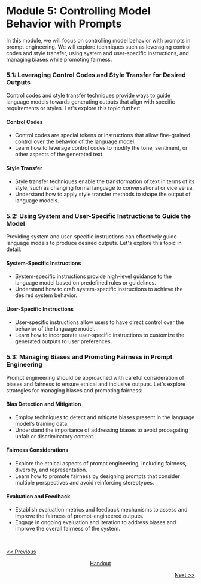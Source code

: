 # Module 5: Controlling Model Behavior with Prompts
In this module, we will focus on controlling model behavior with prompts in prompt engineering. We will explore techniques such as leveraging control codes and style transfer, using system and user-specific instructions, and managing biases while promoting fairness.

### 5.1: Leveraging Control Codes and Style Transfer for Desired Outputs
Control codes and style transfer techniques provide ways to guide language models towards generating outputs that align with specific requirements or styles. Let's explore this topic further:

#### Control Codes
   - Control codes are special tokens or instructions that allow fine-grained control over the behavior of the language model.
   - Learn how to leverage control codes to modify the tone, sentiment, or other aspects of the generated text.

#### Style Transfer
   - Style transfer techniques enable the transformation of text in terms of its style, such as changing formal language to conversational or vice versa.
   - Understand how to apply style transfer methods to shape the output of language models.

### 5.2: Using System and User-Specific Instructions to Guide the Model
Providing system and user-specific instructions can effectively guide language models to produce desired outputs. Let's explore this topic in detail:

#### System-Specific Instructions
   - System-specific instructions provide high-level guidance to the language model based on predefined rules or guidelines.
   - Understand how to craft system-specific instructions to achieve the desired system behavior.

#### User-Specific Instructions
   - User-specific instructions allow users to have direct control over the behavior of the language model.
   - Learn how to incorporate user-specific instructions to customize the generated outputs to user preferences.

### 5.3: Managing Biases and Promoting Fairness in Prompt Engineering
Prompt engineering should be approached with careful consideration of biases and fairness to ensure ethical and inclusive outputs. Let's explore strategies for managing biases and promoting fairness:

#### Bias Detection and Mitigation
   - Employ techniques to detect and mitigate biases present in the language model's training data.
   - Understand the importance of addressing biases to avoid propagating unfair or discriminatory content.

#### Fairness Considerations
   - Explore the ethical aspects of prompt engineering, including fairness, diversity, and representation.
   - Learn how to promote fairness by designing prompts that consider multiple perspectives and avoid reinforcing stereotypes.

#### Evaluation and Feedback
   - Establish evaluation metrics and feedback mechanisms to assess and improve the fairness of prompt-engineered outputs.
   - Engage in ongoing evaluation and iteration to address biases and improve the overall fairness of the system.

<br>

<p align="left"><a href="https://github.com/vennby/ChatGPT-University/blob/main/Prompt%20Engineering/Module%2003.md"><< Previous</a></p>
<p align="center"><a href="https://github.com/vennby/ChatGPT-University/blob/main/Prompt%20Engineering/Handout.md"">Handout</a></p>
<p align="right"><a href="https://github.com/vennby/ChatGPT-University/blob/main/Prompt%20Engineering/Module%2005.md">Next >></a></p>

